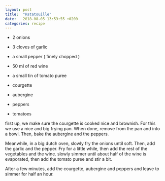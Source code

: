 ```yaml
---
layout: post
title:  "Ratatouille"
date:   2018-08-05 13:53:55 +0200
categories: recipe
---
```


- 2 onions
- 3 cloves of garlic
- a small pepper
( finely chopped )

- 50 ml of red wine
- a small tin of tomato puree

- courgette
- aubergine
- peppers
- tomatoes

first up, we make sure the courgette is cooked nice and brownish. For this we use a nice and big frying pan. When done, remove from the pan and into a bowl. Then, bake the aubergine and the peppers.

Meanwhile, in a big dutch oven, slowly fry the onions until soft. Then, add the garlic and the pepper. Fry for a little while, then add the rest of the vegetables and the wine. slowly simmer until about half of the wine is evaporated, then add the tomato puree and stir a bit.

After a few minutes, add the courgette, aubergine and peppers and leave to simmer for half an hour.

